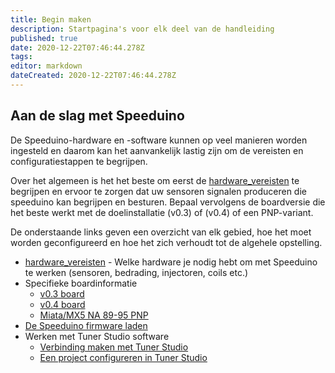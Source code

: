 ```yaml
---
title: Begin maken
description: Startpagina's voor elk deel van de handleiding
published: true
date: 2020-12-22T07:46:44.278Z
tags: 
editor: markdown
dateCreated: 2020-12-22T07:46:44.278Z
---
```


## Aan de slag met Speeduino
De Speeduino-hardware en -software kunnen op veel manieren worden ingesteld en daarom kan het aanvankelijk lastig zijn om de vereisten en configuratiestappen te begrijpen.

Over het algemeen is het het beste om eerst de [hardware_vereisten](/Hardware_requirements) te begrijpen en ervoor te zorgen dat uw sensoren signalen produceren die speeduino kan begrijpen en besturen. Bepaal vervolgens de boardversie die het beste werkt met de doelinstallatie (v0.3) of (v0.4) of een PNP-variant.

De onderstaande links geven een overzicht van elk gebied, hoe het moet worden geconfigureerd en hoe het zich verhoudt tot de algehele opstelling.

- [hardware_vereisten](/Hardware_requirements) - Welke hardware je nodig hebt om met Speeduino te werken (sensoren, bedrading, injectoren, coils etc.)
- Specifieke boardinformatie
  - [v0.3 board](/boards/V03)
  - [v0.4 board](/boards/V04)
  - [Miata/MX5 NA 89-95 PNP](/boards/MX5_PNP)
-   [De Speeduino firmware laden](/Installing_Firmware)
-   Werken met Tuner Studio software
    -   [Verbinding maken met Tuner Studio](/Connecting_to_TunerStudio)
    -   [Een project configureren in Tuner Studio](/Configuring_TunerStudio)